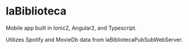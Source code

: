# laBiblioteca
Mobile app built in Ionic2, Angular2, and Typescript. 

Utilizes Spotify and MovieDb data from laBibliotecaPubSubWebServer.

